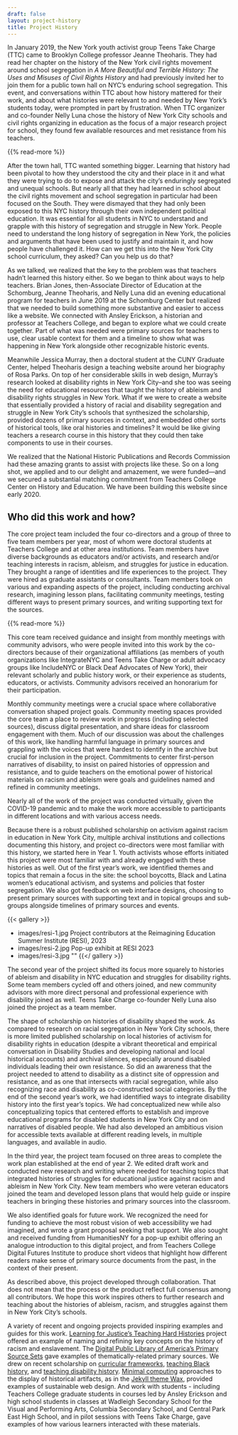 ```yaml
---
draft: false
layout: project-history
title: Project History
---
```


In January 2019, the New York youth activist group Teens Take Charge (TTC) came to Brooklyn College professor Jeanne Theoharis.  They had read her chapter on the history of the New York civil rights movement around school segregation in *A More Beautiful and Terrible History: The Uses and Misuses of Civil Rights History* and had previously invited her to join them for a public town hall on NYC’s enduring school segregation. This event, and conversations within TTC about how history mattered for their work, and about what histories were relevant to and needed by New York’s students today, were prompted in part by frustration. When TTC organizer and co-founder Nelly Luna chose the history of New York City schools and civil rights organizing in education as the focus of a major research project for school, they found few available resources and met resistance from his teachers.

{{% read-more %}}

After the town hall, TTC wanted something bigger. Learning that history had been pivotal to how they understood the city and their place in it and what they were trying to do to expose and attack the city’s enduringly segregated and unequal schools.  But nearly all that they had learned in school about the civil rights movement and school segregation in particular had been focused on the South. They were dismayed that they had only been exposed to this NYC history through their own independent political education. It was essential for all students in NYC to understand and grapple with this history of segregation and struggle in New York.  People need to understand the long history of segregation in New York, the policies and arguments that have been used to justify and maintain it, and how people have challenged it. How can we get this into the New York City school curriculum, they asked? Can you help us do that?

As we talked, we realized that the key to the problem was that teachers hadn’t learned this history either. So we began to think about ways to help teachers. Brian Jones, then-Associate Director of Education at the Schomburg, Jeanne Theoharis, and Nelly Luna did an evening educational program for teachers in June 2019 at the Schomburg Center but realized that we needed to build something more substantive and easier to access like a website. We connected with Ansley Erickson, a historian and professor at Teachers College, and began to explore what we could create together. Part of what was needed were primary sources for teachers to use, clear usable context for them and a timeline to show what was happening in New York alongside other recognizable historic events.

Meanwhile Jessica Murray, then a doctoral student at the CUNY Graduate Center, helped Theoharis design a teaching website around her biography of Rosa Parks. On top of her considerable skills in web design, Murray’s research looked at disability rights in New York City–and she too was seeing the need for educational resources that taught the history of ableism and disability rights struggles in New York.  What if we were to create a website that essentially provided a history of racial and disability segregation and struggle in New York City’s schools that synthesized the scholarship, provided dozens of primary sources in context, and embedded other sorts of historical tools, like oral histories and timelines? It would be like giving teachers a research course in this history that they could then take components to use in their courses.

We realized that the National Historic Publications and Records Commission had these amazing grants to assist with projects like these. So on a long shot, we applied and to our delight and amazement, we were funded—and we secured a substantial matching commitment from Teachers College Center on History and Education. We have been building this website since early 2020.
</details>

## Who did this work and how?

The core project team included the four co-directors and a group of three to five team members per year, most of whom were doctoral students at Teachers College and at other area institutions. Team members have diverse backgrounds as educators and/or activists, and research and/or teaching interests in racism, ableism, and struggles for justice in education. They brought a range of identities and life experiences to the project. They were hired as graduate assistants or consultants. Team members took on various and expanding aspects of the project, including conducting archival research, imagining lesson plans, facilitating community meetings, testing different ways to present primary sources, and writing supporting text for the sources.

{{% read-more %}}

This core team received guidance and insight from monthly meetings with community advisors, who were people invited into this work by the co-directors because of their organizational affiliations (as members of youth organizations like IntegrateNYC and Teens Take Charge or adult advocacy groups like IncludeNYC or Black Deaf Advocates of New York), their relevant scholarly and public history work, or their experience as students, educators, or activists. Community advisors received an honorarium for their participation.

Monthly community meetings were a crucial space where collaborative conversation shaped project goals. Community meeting spaces provided the core team a place to review work in progress (including selected sources), discuss digital presentation, and share ideas for classroom engagement with them. Much of our discussion was about  the challenges of this work, like handling harmful language in primary sources and grappling with the voices that were hardest to identify in the archive but crucial for inclusion in the project. Commitments to center first-person narratives of disability, to insist on paired histories of oppression and resistance, and to guide teachers on the emotional power of historical materials on racism and ableism were goals and guidelines named and refined in community meetings.

Nearly all of the work of the project was conducted virtually, given the COVID-19 pandemic and to make the work more accessible to participants in different locations and with various access needs.

Because there is a robust published scholarship on activism against racism in education in New York City, multiple archival institutions and collections documenting this history, and project co-directors were most familiar with this history, we started here in Year 1. Youth activists whose efforts initiated this project were most familiar with and already engaged with these histories as well. Out of the first year’s work, we identified themes and topics that remain a focus in the site: the school boycotts, Black and Latina women’s educational activism, and systems and policies that foster segregation. We also got feedback on web interface designs, choosing to present primary sources with supporting text and in topical groups and sub-groups alongside timelines of primary sources and events.

{{< gallery >}}
- images/resi-1.jpg
  Project contributors at the Reimagining Education Summer Institute (RESI), 2023
- images/resi-2.jpg
  Pop-up exhibit at RESI 2023
- images/resi-3.jpg
  ""
{{</ gallery >}}

The second year of the project shifted its focus more squarely to histories of ableism and disability in NYC education and struggles for disability rights. Some team members cycled off and others joined, and new community advisors with more direct personal and professional experience with disability joined as well. Teens Take Charge co-founder Nelly Luna also joined the project as a team member.

The shape of scholarship on histories of disability shaped the work. As compared to research on racial segregation in New York City schools, there is more limited published scholarship on local histories of activism for disability rights in education (despite a vibrant theoretical and empirical conversation in Disability Studies and developing national and local historical accounts) and archival silences, especially around disabled individuals leading their own resistance. So did an awareness that the project needed to attend to disability as a distinct site of oppression and resistance, and as one that intersects with racial segregation, while also recognizing race and disability as co-constructed social categories. By the end of the second year’s work, we had identified ways to integrate disability history into the first year’s topics. We had conceptualized new while also conceptualizing topics that centered efforts to establish and improve educational programs for disabled students in New York City and on narratives of disabled people. We had also developed an ambitious vision for accessible texts available at different reading levels, in multiple languages, and available in audio.

In the third year, the project team focused on three areas to complete the work plan established at the end of year 2. We edited draft work and conducted new research and writing where needed for teaching topics that integrated histories of struggles for educational justice against racism and ableism in New York City. New team members who were veteran educators joined the team and developed lesson plans that would help guide or inspire teachers in bringing these histories and primary sources into the classroom.

We also identified goals for future work. We recognized the need for funding to achieve the most robust vision of web accessibility we had imagined, and wrote a grant proposal seeking that support. We also sought and received funding from HumanitiesNY for a pop-up exhibit offering an analogue introduction to this digital project, and from Teachers College Digital Futures Institute to produce short videos that highlight how different readers make sense of primary source documents from the past, in the context of their present.

As described above, this project developed through collaboration. That does not mean that the process or the product reflect full consensus among all contributors. We hope this work inspires others to further research and teaching about the histories of ableism, racism, and struggles against them in New York City’s schools.

A variety of recent and ongoing projects provided inspiring examples and guides for this work. [Learning for Justice’s Teaching Hard Histories](​​https://www.learningforjustice.org/frameworks/teaching-hard-history/american-slavery) project offered an example of naming and refining key concepts on the history of racism and enslavement. The [Digital Public Library of America’s Primary Source Sets](https://dp.la/primary-source-sets) gave examples of thematically-related primary sources. We drew on recent scholarship on [curricular frameworks](https://www.edweek.org/teaching-learning/opinion-author-interview-with-dr-gholdy-muhammad-cultivating-genius/2020/01), [teaching Black history](https://ed.buffalo.edu/black-history-ed/framework.html), and [teaching disability history](https://books.google.com/books/about/Undoing_Ableism.html?id=YSysDwAAQBAJ&source=kp_book_description). [Minimal computing](https://minicomp.github.io/wiki/) approaches to the display of historical artifacts, as in the [Jekyll theme Wax](https://minicomp.github.io/wax/), provided examples of sustainable web design. And work with students - including Teachers College graduate students in courses led by Ansley Erickson and high school students in classes at Wadleigh Secondary School for the Visual and Performing Arts, Columbia Secondary School, and Central Park East High School, and in pilot sessions with Teens Take Charge, gave examples of how various learners interacted with these materials.

</details>
